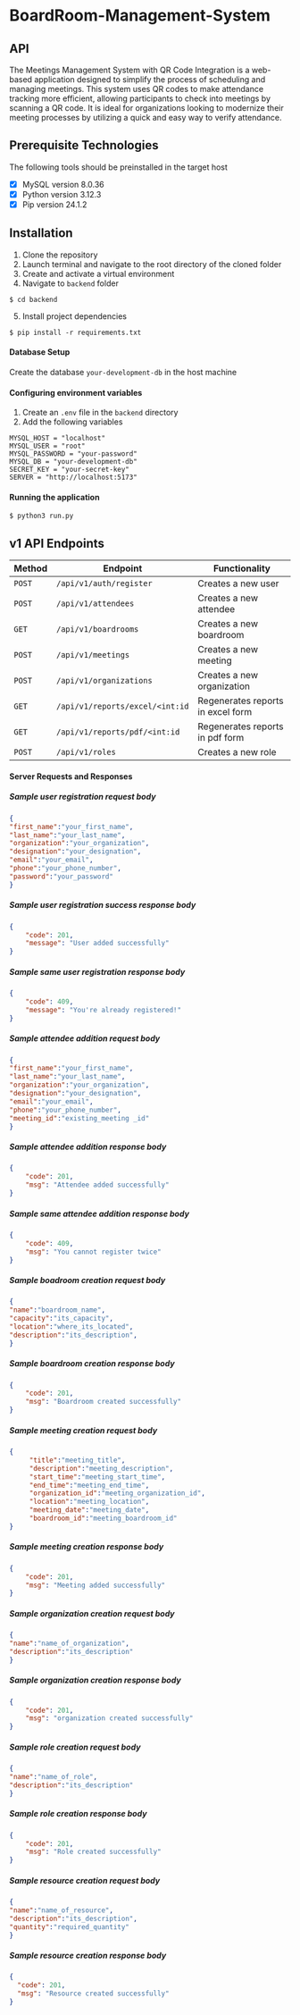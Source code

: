 # BoardRoom-Management-System

## API

The Meetings Management System with QR Code Integration is a web-based application designed to simplify the process of scheduling and managing meetings. This system uses QR codes to make attendance tracking more efficient, allowing participants to check into meetings by scanning a QR code. It is ideal for organizations looking to modernize their meeting processes by utilizing a quick and easy way to verify attendance.

## Prerequisite Technologies

The following tools should be preinstalled in the target host

- [x] MySQL version 8.0.36
- [x] Python version 3.12.3
- [x] Pip version 24.1.2

## Installation

1. Clone the repository
2. Launch terminal and navigate to the root directory of the cloned folder
3. Create and activate a virtual environment
4. Navigate to `backend` folder

`$ cd backend`

5. Install project dependencies

`$ pip install -r requirements.txt`

#### Database Setup

Create the database `your-development-db` in the host machine

#### Configuring environment variables

1. Create an `.env` file in the `backend` directory
2. Add the following variables

```
MYSQL_HOST = "localhost"
MYSQL_USER = "root"
MYSQL_PASSWORD = "your-password"
MYSQL_DB = "your-development-db"
SECRET_KEY = "your-secret-key"
SERVER = "http://localhost:5173"
```
#### Running the application

`$ python3 run.py`

## v1 API Endpoints

| Method | Endpoint            | Functionality |
| ------ | ------------------------------- | ------------------------------------------- |
| `POST` | `/api/v1/auth/register` | Creates a new user |
| `POST` | `/api/v1/attendees` | Creates a new attendee |
| `GET` | `/api/v1/boardrooms` | Creates a new boardroom |
| `POST` | `/api/v1/meetings` | Creates a new meeting |
| `POST` | `/api/v1/organizations` | Creates a new organization |
| `GET` | `/api/v1/reports/excel/<int:id` | Regenerates reports in excel form |
| `GET` | `/api/v1/reports/pdf/<int:id` | Regenerates reports in pdf form |
| `POST` | `/api/v1/roles` | Creates a new role |


#### Server Requests and Responses

##### Sample user registration request body

```json
{
"first_name":"your_first_name",
"last_name":"your_last_name",
"organization":"your_organization",
"designation":"your_designation",
"email":"your_email",
"phone":"your_phone_number",
"password":"your_password"
}
```

##### Sample user registration success response body

```json
{
    "code": 201,
    "message": "User added successfully"
}
```

##### Sample same user registration response body
```json
{
    "code": 409,
    "message": "You're already registered!"
}
```
##### Sample attendee addition request body

```json
{
"first_name":"your_first_name",
"last_name":"your_last_name",
"organization":"your_organization",
"designation":"your_designation",
"email":"your_email",
"phone":"your_phone_number",
"meeting_id":"existing_meeting _id"
}
```

##### Sample attendee addition response body
```json
{
    "code": 201,
    "msg": "Attendee added successfully"
}
```
##### Sample same attendee addition response body
```json
{
    "code": 409,
    "msg": "You cannot register twice"
}
```

##### Sample boadroom creation request body

```json
{
"name":"boardroom_name", 
"capacity":"its_capacity", 
"location":"where_its_located", 
"description":"its_description",
}
```

##### Sample boardroom creation response body
```json
{
    "code": 201,
    "msg": "Boardroom created successfully"
}
```

##### Sample meeting creation request body

```json
{
     "title":"meeting_title",
     "description":"meeting_description",
     "start_time":"meeting_start_time",
     "end_time":"meeting_end_time",
     "organization_id":"meeting_organization_id",
     "location":"meeting_location",
     "meeting_date":"meeting_date",
     "boardroom_id":"meeting_boardroom_id"
}
```

##### Sample meeting creation response body
```json
{    
    "code": 201,
    "msg": "Meeting added successfully"
}
```
##### Sample organization creation request body

```json
{
"name":"name_of_organization",
"description":"its_description"
}
```

##### Sample organization creation response body
```json
{
    "code": 201,
    "msg": "organization created successfully"
}
```
##### Sample role creation request body

```json
{
"name":"name_of_role",
"description":"its_description"
}
```

##### Sample role creation response body
```json
{
    "code": 201,
    "msg": "Role created successfully"
}
```
##### Sample resource creation request body

```json
{
"name":"name_of_resource",
"description":"its_description",
"quantity":"required_quantity"
}
```

##### Sample resource creation response body
```json
{
  "code": 201,
  "msg": "Resource created successfully"
}
```
